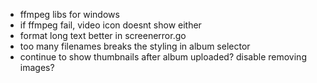 -   ffmpeg libs for windows
-   if ffmpeg fail, video icon doesnt show either
-   format long text better in screenerror.go
-   too many filenames breaks the styling in album selector
-   continue to show thumbnails after album uploaded? disable removing images?
